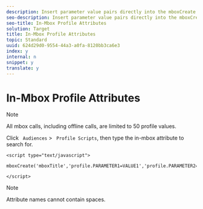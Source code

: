 ```yaml
---
description: Insert parameter value pairs directly into the mboxCreate function. In-mbox attributes have the profile tag inserted before the attribute names.
seo-description: Insert parameter value pairs directly into the mboxCreate function. In-mbox attributes have the profile tag inserted before the attribute names.
seo-title: In-Mbox Profile Attributes
solution: Target
title: In-Mbox Profile Attributes
topic: Standard
uuid: 624d29d0-9554-44a3-a0fa-8120bb3ca6e3
index: y
internal: n
snippet: y
translate: y
---
```


# In-Mbox Profile Attributes


>[!NOTE]
>
>All mbox calls, including offline calls, are limited to 50 profile values.



Click ` Audiences` > ` Profile Scripts`, then type the in-mbox attribute to search for. 


```
<script type="text/javascript"> 
 
mboxCreate('mboxTitle','profile.PARAMETER1=VALUE1','profile.PARAMETER2=VALUE2','profile.PARAMETER3=VALUE3'); 
 
</script>
```



>[!NOTE]
>
>Attribute names cannot contain spaces.


